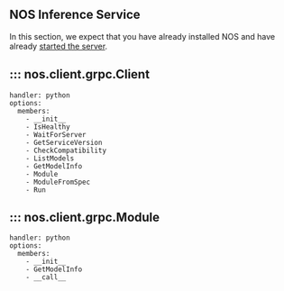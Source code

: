 ## NOS Inference Service

In this section, we expect that you have already installed NOS and have already [started the server](../guides/starting-the-server.md).

## ::: nos.client.grpc.Client
    handler: python
    options:
      members:
        - __init__
        - IsHealthy
        - WaitForServer
        - GetServiceVersion
        - CheckCompatibility
        - ListModels
        - GetModelInfo
        - Module
        - ModuleFromSpec
        - Run

## ::: nos.client.grpc.Module
    handler: python
    options:
      members:
        - __init__
        - GetModelInfo
        - __call__
